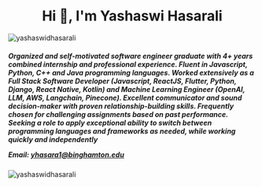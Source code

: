<h1 align="center">Hi 👋, I'm Yashaswi Hasarali</h1>

<p align="left"> <img src="https://komarev.com/ghpvc/?username=yashaswidhasarali&label=Profile%20views&color=0e75b6&style=flat" alt="yashaswidhasarali" /> </p>


<h5 align="left">

Organized and self-motivated software engineer graduate with 4+ years combined internship and professional experience. Fluent in Javascript, Python, C++ and Java programming languages. Worked extensively as a Full Stack Software Developer (Javascript, ReactJS, Flutter, Python, Django, React Native, Kotlin) and Machine Learning Engineer (OpenAI, LLM, AWS, Langchain, Pinecone). Excellent communicator and sound decision-maker with proven relationship-building skills. Frequently chosen for challenging assignments based on past performance. Seeking a role to apply exceptional ability to switch between programming languages and frameworks as needed, while working quickly and independently

Email: yhasara1@binghamton.edu
</h5>

<p><img align="center" src="http://github-readme-streak-stats.herokuapp.com?user=yashaswidhasarali&theme=dracula&date_format=M%20j%5B%2C%20Y%5D" alt="yashaswidhasarali" /></p>
